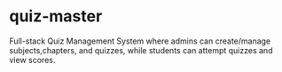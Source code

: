 # quiz-master
Full-stack Quiz Management System where admins can create/manage subjects,chapters, and quizzes, while students can attempt quizzes and view scores. 
